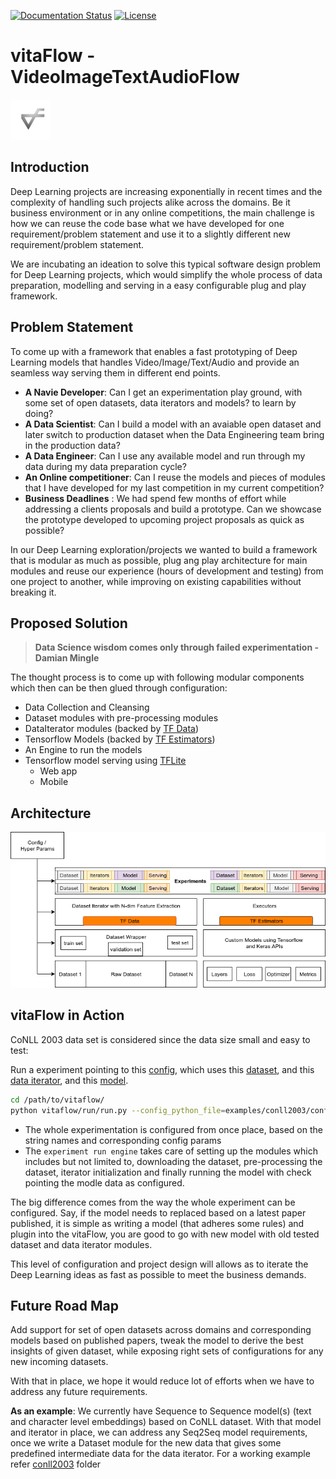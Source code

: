 [![Documentation Status](https://readthedocs.org/projects/vitaflow/badge/?version=latest)](https://vitaflow.readthedocs.io/en/latest/?badge=latest)
[![License](https://img.shields.io/badge/license-Apache%202.0-blue.svg)](https://github.com/imaginea/vitaflow/blob/master/LICENSE)
 

# vitaFlow - VideoImageTextAudioFlow
 ![](vitaflow-icon.png)
 
## Introduction

Deep Learning projects are increasing exponentially in recent times and the complexity 
of handling such projects alike across the domains. 
Be it business environment or in any online competitions, the main challenge is  
how we can reuse the code base what we have developed for one requirement/problem 
statement and use it to a slightly different new requirement/problem statement. 

We are incubating an ideation to solve this typical software design problem for 
Deep Learning projects, which would simplify the whole process of data preparation, 
modelling and serving in a easy configurable plug and play framework.

## Problem Statement

To come up with a framework that enables a fast prototyping of Deep Learning 
models that handles Video/Image/Text/Audio and provide an seamless way serving them
in different end points.

- **A Navie Developer**: Can I get an experimentation play ground, with some set of 
open datasets, data iterators and models? to learn by doing?
- **A Data Scientist**: Can I build a model with an avaiable open dataset and later switch 
to production dataset when the Data Engineering team bring in the production data?
- **A Data Engineer**: Can I use any available model and run through my data during my data preparation cycle?
- **An Online competitioner**: Can I reuse the models and pieces of modules that I have developed for my last competition 
in my current competition? 
- **Business Deadlines** : We had spend few months of effort while addressing a clients proposals and build a prototype.
Can we showcase the prototype developed to upcoming project proposals as quick as possible? 

In our Deep Learning exploration/projects we wanted to build a framework that is modular as much as possible, 
plug ang play architecture for main modules and reuse our experience (hours of development and testing) from one 
project to another, while improving on existing capabilities without breaking it.  
 
## Proposed Solution

> **Data Science wisdom comes only through failed experimentation - Damian Mingle**

The thought process is to come up with following modular components which then can be then glued through
configuration:

 - Data Collection and Cleansing
 - Dataset modules with pre-processing modules
 - DataIterator modules (backed by [TF Data](https://www.tensorflow.org/guide/datasets))
 - Tensorflow Models (backed by [TF Estimators](https://www.tensorflow.org/guide/estimators))
 - An Engine to run the models
 - Tensorflow model serving using [TFLite](https://www.tensorflow.org/lite/)
    - Web app
    - Mobile

## Architecture

![](docs/images/vitaflow_stack.png)

## vitaFlow in Action

CoNLL 2003 data set is considered since the data size small and easy to test:

Run a experiment pointing to this [config](examples/conll2003/config.py),
which uses this [dataset](https://imaginea.github.io/vitaFlow/build/html/api/data/text/conll/conll_2003_dataset.html),
and this [data iterator](https://imaginea.github.io/vitaFlow/build/html/api/data/text/iterators/conll_csv_in_memory.html),
and this [model](https://imaginea.github.io/vitaFlow/build/html/api/models/text/seq2seq/bilstm_crf.html).

``` bash
cd /path/to/vitaflow/
python vitaflow/run/run.py --config_python_file=examples/conll2003/config.py
```

- The whole experimentation is configured from once place, based on the string names and corresponding config params
- The `experiment run engine` takes care of setting up the modules which includes but not limited to,
downloading the dataset, pre-processing the dataset, iterator initialization and finally running the model with check 
pointing the modle data as configured.

The big difference comes from the way the whole experiment can be configured. 
Say, if the model needs to replaced based on a latest paper published, it is simple as writing a model 
(that adheres some rules) and plugin into the vitaFlow, you are good to go with new model with old tested 
dataset and data iterator modules.

This level of configuration and project design will allows as to iterate the Deep Learning ideas as fast as possible to 
meet the business demands.

## Future Road Map

Add support for set of open datasets across domains and corresponding models based on published papers, tweak the model
to derive the best insights of given dataset, while exposing right sets of  configurations for any new incoming datasets.

With that in place, we hope it would reduce lot of efforts when we have to address any future requirements.

**As an example**: 
We currently have Sequence to Sequence model(s) (text and character level embeddings) based on CoNLL dataset.
With that model and iterator in place, we can address any Seq2Seq model requirements, once we write a Dataset 
module for the new data that gives some predefined intermediate data for the data iterator. For a working example refer [conll2003](examples/conll2003/README.md) folder